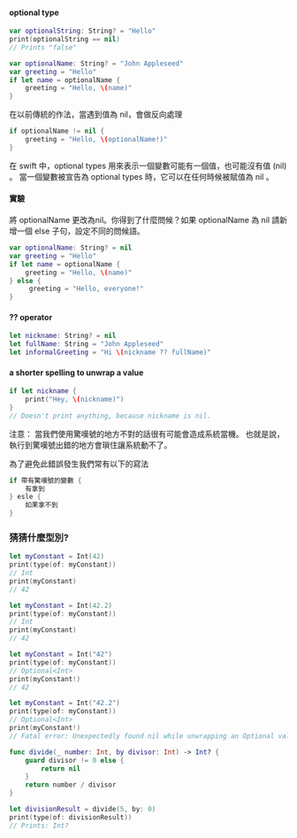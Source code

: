 #### optional type
```swift
var optionalString: String? = "Hello"
print(optionalString == nil)
// Prints "false"

var optionalName: String? = "John Appleseed"
var greeting = "Hello"
if let name = optionalName {
    greeting = "Hello, \(name)"
}
```

在以前傳統的作法，當遇到值為 nil，會做反向處理

```swift
if optionalName != nil {
    greeting = "Hello, \(optionalName!)"
}
```

在 swift 中，optional types 用來表示一個變數可能有一個值，也可能沒有值 (nil) 。
當一個變數被宣告為 optional types 時，它可以在任何時候被賦值為 nil 。


#### 實驗
將 optionalName 更改為nil。你得到了什麼問候？如果 optionalName 為 nil 請新增一個 else 子句，設定不同的問候語。
```swift
var optionalName: String? = nil
var greeting = "Hello"
if let name = optionalName {
    greeting = "Hello, \(name)"
} else {
     greeting = "Hello, everyone!"
}
```


#### ?? operator

```swift
let nickname: String? = nil
let fullName: String = "John Appleseed"
let informalGreeting = "Hi \(nickname ?? fullName)"
```

#### a shorter spelling to unwrap a value
```swift
if let nickname {
    print("Hey, \(nickname)")
}
// Doesn't print anything, because nickname is nil.
```


注意：
當我們使用驚嘆號的地方不對的話很有可能會造成系統當機。
也就是說，執行到驚嘆號出錯的地方會瑣住讓系統動不了。

為了避免此錯誤發生我們常有以下的寫法

```swift
if 帶有驚嘆號的變數 {
    有拿到
} esle {
    如果拿不到
}
```

### 猜猜什麼型別?

```swift
let myConstant = Int(42)
print(type(of: myConstant))
// Int
print(myConstant)
// 42
```

```swift
let myConstant = Int(42.2)
print(type(of: myConstant))
// Int
print(myConstant)
// 42
```

```swift
let myConstant = Int("42")
print(type(of: myConstant))
// Optional<Int>
print(myConstant!)
// 42
```

```swift
let myConstant = Int("42.2")
print(type(of: myConstant))
// Optional<Int>
print(myConstant!)
// Fatal error: Unexpectedly found nil while unwrapping an Optional value
```

```swift
func divide(_ number: Int, by divisor: Int) -> Int? {
    guard divisor != 0 else {
        return nil
    }
    return number / divisor
}

let divisionResult = divide(5, by: 0)
print(type(of: divisionResult))
// Prints: Int?
```
